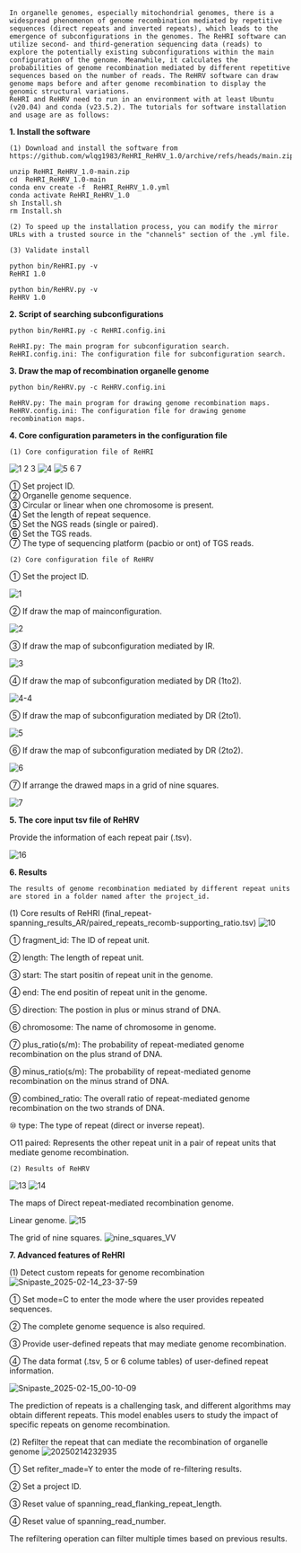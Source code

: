     In organelle genomes, especially mitochondrial genomes, there is a widespread phenomenon of genome recombination mediated by repetitive sequences (direct repeats and inverted repeats), which leads to the emergence of subconfigurations in the genomes. The ReHRI software can utilize second- and third-generation sequencing data (reads) to explore the potentially existing subconfigurations within the main configuration of the genome. Meanwhile, it calculates the probabilities of genome recombination mediated by different repetitive sequences based on the number of reads. The ReHRV software can draw genome maps before and after genome recombination to display the genomic structural variations.
    ReHRI and ReHRV need to run in an environment with at least Ubuntu (v20.04) and conda (v23.5.2). The tutorials for software installation and usage are as follows:

**1. Install the software**

    (1) Download and install the software from https://github.com/wlqg1983/ReHRI_ReHRV_1.0/archive/refs/heads/main.zip

    unzip ReHRI_ReHRV_1.0-main.zip
    cd  ReHRI_ReHRV_1.0-main
    conda env create -f  ReHRI_ReHRV_1.0.yml
    conda activate ReHRI_ReHRV_1.0
    sh Install.sh
    rm Install.sh
    
    (2) To speed up the installation process, you can modify the mirror URLs with a trusted source in the "channels" section of the .yml file. 

    (3) Validate install

    python bin/ReHRI.py -v
    ReHRI 1.0

    python bin/ReHRV.py -v
    ReHRV 1.0


**2. Script of searching subconfigurations**

    python bin/ReHRI.py -c ReHRI.config.ini
    
    ReHRI.py: The main program for subconfiguration search.    
    ReHRI.config.ini: The configuration file for subconfiguration search.


**3. Draw the map of recombination organelle genome**

    python bin/ReHRV.py -c ReHRV.config.ini
    
    ReHRV.py: The main program for drawing genome recombination maps.
    ReHRV.config.ini: The configuration file for drawing genome recombination maps.
    

**4. Core configuration parameters in the configuration file**
  
    (1) Core configuration file of ReHRI
![1 2 3](https://github.com/user-attachments/assets/1b8531bb-2afd-4f75-ae68-b9abf7bbb8d2)
![4](https://github.com/user-attachments/assets/cbee84a6-757f-40c1-8be3-319695dff202)
![5 6 7](https://github.com/user-attachments/assets/1c3031b7-8d18-486c-8c2d-259a46075ae9)

① Set project ID.  
② Organelle genome sequence.  
③ Circular or linear when one chromosome is present.  
④ Set the length of repeat sequence.  
⑤ Set the NGS reads (single or paired).  
⑥ Set the TGS reads.  
⑦ The type of sequencing platform (pacbio or ont) of TGS reads.


    (2) Core configuration file of ReHRV
    
① Set the project ID.

![1](https://github.com/user-attachments/assets/458090df-cd1f-49ea-8925-b674e7924801)

② If draw the map of mainconfiguration.

![2](https://github.com/user-attachments/assets/31c126fc-ad1a-4673-944d-688324011518)

③ If draw the map of subconfiguration mediated by IR.

![3](https://github.com/user-attachments/assets/95d695cd-406f-4022-9cc4-e6d9901d573d)

④ If draw the map of subconfiguration mediated by DR (1to2).

![4-4](https://github.com/user-attachments/assets/953aac22-3942-4667-ae16-fc6e760c203f)

⑤ If draw the map of subconfiguration mediated by DR (2to1).

![5](https://github.com/user-attachments/assets/fd8888c0-0cbf-461c-bbc7-2d8e40ca2f94)

⑥ If draw the map of subconfiguration mediated by DR (2to2).

![6](https://github.com/user-attachments/assets/4893bb2f-a5d1-4273-835c-484f9904c6fc)

⑦ If arrange the drawed maps in a grid of nine squares.

![7](https://github.com/user-attachments/assets/a4d6e947-4562-431c-a993-13268a3d1b97)


**5. The core input tsv file of ReHRV**

Provide the information of each repeat pair (.tsv).

![16](https://github.com/user-attachments/assets/f0cdbf80-9173-4a3c-b016-86f9e9981574)


**6. Results**

    The results of genome recombination mediated by different repeat units are stored in a folder named after the project_id.
    
(1) Core results of ReHRI (final_repeat-spanning_results_AR/paired_repeats_recomb-supporting_ratio.tsv)
![10](https://github.com/user-attachments/assets/3e620ae4-5afd-47bc-91b2-6398874ddc0f)

① fragment_id: The ID of repeat unit.

② length: The length of repeat unit.

③ start: The start positin of repeat unit in the genome.

④ end: The end positin of repeat unit in the genome.

⑤ direction: The postion in plus or minus strand of DNA.

⑥ chromosome: The name of chromosome in genome.

⑦ plus_ratio(s/m): The probability of repeat-mediated genome recombination on the plus strand of DNA.

⑧ minus_ratio(s/m): The probability of repeat-mediated genome recombination on the minus strand of DNA.

⑨ combined_ratio: The overall ratio of repeat-mediated genome recombination on the two strands of DNA.

⑩ type: The type of repeat (direct or inverse repeat).

○11 paired: Represents the other repeat unit in a pair of repeat units that mediate genome recombination.

    (2) Results of ReHRV

![13](https://github.com/user-attachments/assets/06688f10-42a7-4e49-8e91-6d97ed34acce)
![14](https://github.com/user-attachments/assets/7c131b36-61fd-4fbc-a7a7-4100dd7dcc81)

The maps of Direct repeat-mediated recombination genome.

Linear genome.
![15](https://github.com/user-attachments/assets/48fbbf6d-1c14-491e-bdc6-d617fd68ac81)

The grid of nine squares.
![nine_squares_VV](https://github.com/user-attachments/assets/b12e443b-68a5-4512-b64b-a00874525c67)


**7. Advanced features of ReHRI**

(1) Detect custom repeats for genome recombination
![Snipaste_2025-02-14_23-37-59](https://github.com/user-attachments/assets/30bea6e6-e8c8-4692-83f5-1b05909f2f58)

① Set mode=C to enter the mode where the user provides repeated sequences.

② The complete genome sequence is also required.

③ Provide user-defined repeats that may mediate genome recombination.

④ The data format (.tsv, 5 or 6 colume tables) of user-defined repeat information.

![Snipaste_2025-02-15_00-10-09](https://github.com/user-attachments/assets/54e3e909-62a2-4598-ac82-730597730f8a)

The prediction of repeats is a challenging task, and different algorithms may obtain different repeats. This model enables users to study the impact of specific repeats on genome recombination.

(2) Refilter the repeat that can mediate the recombination of organelle genome
![20250214232935](https://github.com/user-attachments/assets/b52d3cae-b4d0-4a14-8702-ad8de85a77f0)

① Set refiter_made=Y to enter the mode of re-filtering results.

② Set a project ID.

③ Reset value of spanning_read_flanking_repeat_length.

④ Reset value of spanning_read_number.

The refiltering operation can filter multiple times based on previous results.

